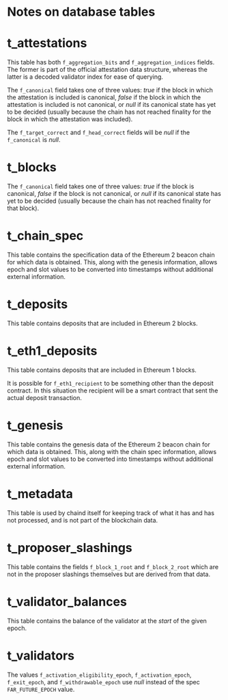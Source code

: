 # Notes on database tables

# t_attestations

This table has both `f_aggregation_bits` and `f_aggregation_indices` fields.  The former is part of the official attestation data structure, whereas the latter is a decoded validator index for ease of querying.

The `f_canonical` field takes one of three values: _true_ if the block in which the attestation is included is canonical, _false_ if the block in which the attestation is included is not canonical, or _null_ if its canonical state has yet to be decided (usually because the chain has not reached finality for the block in which the attestation was included).

The `f_target_correct` and `f_head_correct` fields will be _null_ if the `f_canonical` is _null_.

# t_blocks

The `f_canonical` field takes one of three values: _true_ if the block is canonical, _false_ if the block is not canonical, or _null_ if its canonical state has yet to be decided (usually because the chain has not reached finality for that block).

# t_chain_spec

This table contains the specification data of the Ethereum 2 beacon chain for which data is obtained.  This, along with the genesis information, allows epoch and slot values to be converted into timestamps without additional external information.

# t_deposits

This table contains deposits that are included in Ethereum 2 blocks.

# t_eth1_deposits

This table contains deposits that are included in Ethereum 1 blocks.

It is possible for `f_eth1_recipient` to be something other than the deposit contract.  In this situation the recipient will be a smart contract that sent the actual deposit transaction.

# t_genesis

This table contains the genesis data of the Ethereum 2 beacon chain for which data is obtained.  This, along with the chain spec information, allows epoch and slot values to be converted into timestamps without additional external information.

# t_metadata

This table is used by chaind itself for keeping track of what it has and has not processed, and is not part of the blockchain data.

# t_proposer_slashings

This table contains the fields `f_block_1_root` and `f_block_2_root` which are not in the proposer slashings themselves but are derived from that data.

# t_validator_balances

This table contains the balance of the validator at the _start_ of the given epoch.

# t_validators

The values `f_activation_eligibility_epoch`, `f_activation_epoch`, `f_exit_epoch`, and `f_withdrawable_epoch` use _null_ instead of the spec `FAR_FUTURE_EPOCH` value.
